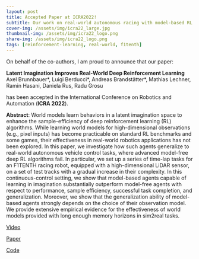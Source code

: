 ```yaml
---
layout: post
title: Accepted Paper at ICRA2022!
subtitle: Our work on real-world autonomous racing with model-based RL has been accepted
cover-img: /assets/img/icra22_large.jpg
thumbnail-img: /assets/img/icra22_logo.png
share-img: /assets/img/icra22_logo.png
tags: [reinforcement-learning, real-world, f1tenth]
---
```


On behalf of the co-authors, I am proud to announce that our paper:

**Latent Imagination Improves Real-World Deep Reinforcement Learning**
Axel Brunnbauer*, Luigi Berducci*, Andreas Brandstätter*, Mathias Lechner, Ramin Hasani, Daniela Rus, Radu Grosu

has been accepted in the International Conference on Robotics and Automation (**ICRA 2022**).

**Abstract**:
World models learn behaviors in a latent imagination space to enhance the sample-efficiency of 
deep reinforcement learning (RL) algorithms. 
While learning world models for high-dimensional observations (e.g., pixel inputs) has become practicable 
on standard RL benchmarks and some games, 
their effectiveness in real-world robotics applications has not been explored.
In this paper, we investigate how such agents generalize to real-world autonomous vehicle control tasks, 
where advanced model-free deep RL algorithms fail. In particular, we set up a series of time-lap tasks 
for an F1TENTH racing robot, equipped with a high-dimensional LiDAR sensor, on a set of test tracks with 
a gradual increase in their complexity.
In this continuous-control setting, we show that model-based agents capable of learning in imagination 
substantially outperform model-free agents with respect to performance, sample efficiency, 
successful task completion, and generalization. Moreover, we show that the generalization ability of 
model-based agents strongly depends on the choice of their observation model. We provide extensive empirical evidence 
for the effectiveness of world models provided with long enough memory horizons in sim2real tasks.


[Video](https://www.youtube.com/watch?v=IlN3vJxC30w)

[Paper](https://arxiv.org/abs/2103.04909)

[Code](https://github.com/CPS-TUWien/racing_dreamer)
